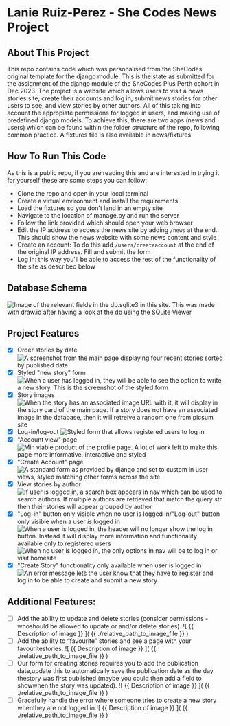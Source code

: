 # Lanie Ruiz-Perez - She Codes News Project
## About This Project
This repo contains code which was personalised from the SheCodes original template for the django module. This is the state as submitted for the assignment of the django module of the SheCodes Plus Perth cohort in Dec 2023.
The project is a website which allows users to visit a news stories site, create their accounts and log in, submit news stories for other users to see, and view stories by other authors. All of this taking into account the appropiate permissions for logged in users, and making use of predefined django models. 
To achieve this, there are two apps (news and users) which can be found within the folder structure of the repo, following common practice.
A fixtures file is also available in news/fixtures.
## How To Run This Code
As this is a public repo, if you are reading this and are interested in trying it for yourself these are some steps you can follow:
- Clone the repo and open in your local terminal
- Create a virtual environment and install the requirements
- Load the fixtures so you don't land in an empty site
- Navigate to the location of manage.py and run the server
- Follow the link provided which should open your web browser
- Edit the IP address to access the news site by adding `/news` at the end. This should show the news website with some news content and style
- Create an account: To do this add `/users/createaccount` at the end of the original IP address. Fill and submit the form
- Log in: this way you'll be able to access the rest of the functionality of the site as described below

## Database Schema
![ Image of the relevant fields in the db.sqlite3 in this site. This was made with draw.io after having a look at the db using the SQLite Viewer ]( images/EDR_lrp.jpg )

## Project Features
- [X] Order stories by date
![ A screenshot from the main page displaying four recent stories sorted by published date  ]( images/MainPage_storiesOrderedbymostRecentdate.png)
- [X] Styled "new story" form
![ When a user has logged in, they will be able to see the option to write a new story. This is the screenshot of the styled form ]( images/WriteNewStory_StyledForm.png )
- [x] Story images
![ When the story has an associated image URL with it, it will display in the story card of the main page. If a story does not have an associated image in the database, then it will retreive a random one from picsum site ]( images/StoryImages_inMainPage.png )
- [x] Log-in/log-out
![ Styled form that allows registered users to log in ]( images/LogInForm_styled.png )
- [x] "Account view" page
![ Min viable product of the profile page. A lot of work left to make this page more informative, interactive and styled ]( images/ProfileView.png )
- [x] "Create Account" page
![ A standard form as provided by django and set to custom in user views, styled matching other forms across the site ]( images/CreateAccountForm_styled.png )
- [x] View stories by author
![ If user is logged in, a search box appears in nav which can be used to search authors. If multiple authors are retrieved that match the query str then their stories will appear grouped by author ]( images/SearchResults_storiesbyAuthor.png )
- [x] "Log-in" button only visible when no user is logged in/"Log-out" button only visible when a user *is* logged in
![ When a user is logged in, the header will no longer show the log in button. Instead it will display more information and functionality available only to registered users ]( images/Header_loggedIn.png )
![ When no user is logged in, the only options in nav will be to log in or visit homesite ]( images/Header_NotLoggedIn.png )
- [X] "Create Story" functionality only available when user is logged in
![ An error message lets the user know that they have to register and log in to be able to create and submit a new story]( images/WriteNewStory_accessDenied.png )

## Additional Features:
- [ ] Add the ability to update and delete stories (consider permissions - whoshould be allowed to update or and/or delete stories).
![ {{ Description of image }} ]( {{ ./relative_path_to_image_file }} )
- [ ] Add the ability to “favourite” stories and see a page with your favouritestories.
![ {{ Description of image }} ]( {{ ./relative_path_to_image_file }} )
- [ ] Our form for creating stories requires you to add the publication date,update this to automatically save the publication date as the day thestory was first published (maybe you could then add a field to showwhen the story was updated).
![ {{ Description of image }} ]( {{ ./relative_path_to_image_file }} )
- [ ] Gracefully handle the error where someone tries to create a new story whenthey are not logged in.![ {{ Description of image }} ]( {{ ./relative_path_to_image_file }} )